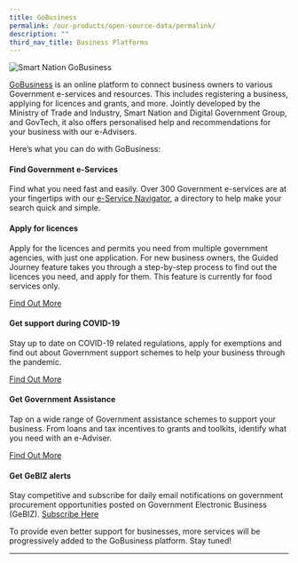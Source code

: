 ```yaml
---
title: GoBusiness
permalink: /our-products/open-source-data/permalink/
description: ""
third_nav_title: Business Platforms
---
```

![Smart Nation GoBusiness](/images/programmes/products-and-services/gbtitleimage.png)

[GoBusiness](https://www.gobusiness.gov.sg/) is an online platform to connect business owners to various Government e-services and resources. This includes registering a business, applying for licences and grants, and more. Jointly developed by the Ministry of Trade and Industry, Smart Nation and Digital Government Group, and GovTech, it also offers personalised help and recommendations for your business with our e-Advisers.

Here’s what you can do with GoBusiness:

#### **Find Government e-Services**

Find what you need fast and easily. Over 300 Government e-services are at your fingertips with our [e-Service Navigator](https://www.gobusiness.gov.sg/e-services/), a directory to help make your search quick and simple.

#### **Apply for licences**

Apply for the licences and permits you need from multiple government agencies, with just one application. For new business owners, the Guided Journey feature takes you through a step-by-step process to find out the licences you need, and apply for them. This feature is currently for food services only.

[Find Out More](https://www.gobusiness.gov.sg/licences/)

#### **Get support during COVID-19**

Stay up to date on COVID-19 related regulations, apply for exemptions and find out about Government support schemes to help your business through the pandemic.

[Find Out More](https://www.gobusiness.gov.sg/covid/)

#### **Get Government Assistance**

Tap on a wide range of Government assistance schemes to support your business. From loans and tax incentives to grants and toolkits, identify what you need with an e-Adviser.

[Find Out More](https://www.gobusiness.gov.sg/gov-assist/)

#### **Get GeBIZ alerts**

Stay competitive and subscribe for daily email notifications on government procurement opportunities posted on Government Electronic Business (GeBIZ). [Subscribe Here](https://www.gobusiness.gov.sg/gebiz-alerts/)

To provide even better support for businesses, more services will be progressively added to the GoBusiness platform. Stay tuned!

* * *